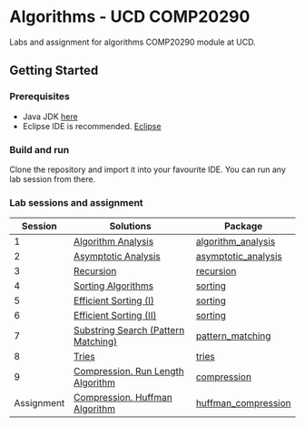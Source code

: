 # Algorithms - UCD COMP20290

Labs and assignment for algorithms COMP20290 module at UCD.

## Getting Started

### Prerequisites

* Java JDK [here](https://www.oracle.com/java/technologies/javase/javase-jdk8-downloads.html)
* Eclipse IDE is recommended. [Eclipse](https://www.eclipse.org/ide/)

### Build and run

Clone the repository and import it into your favourite IDE. You can run any lab session from there.

### Lab sessions and assignment

| Session    | Solutions                           |Package      |
|------------|-------------------------------------|----------|
| 1          | [Algorithm Analysis](laboratory_docs/Practical_1_%20Algorithm_Analysis.pdf)|[algorithm_analysis](algorithm-portfolio-20290-JoanMora/src/algorithm_analysis/)
| 2          | [Asymptotic Analysis](laboratory_docs/Practical_2_Asymptotic_Analysis.pdf)|[asymptotic_analysis](algorithm-portfolio-20290-JoanMora/src/asymptotic_analysis/)
| 3          | [Recursion](laboratory_docs/Practical_3_Recursion.pdf)|[recursion](algorithm-portfolio-20290-JoanMora/src/recursion/)
| 4          | [Sorting Algorithms](laboratory_docs/Practical_4_Sorting_Algorithms.pdf)|[sorting](algorithm-portfolio-20290-JoanMora/src/sorting/)
| 5          | [Efficient Sorting (I)](laboratory_docs/Practical_5_Efficient_Sorting_Algorithms.pdf)|[sorting](algorithm-portfolio-20290-JoanMora/src/sorting/)
| 6          | [Efficient Sorting (II)](laboratory_docs/Practical_6_Efficient_Sorting_Algorithms.pdf)|[sorting](algorithm-portfolio-20290-JoanMora/src/sorting/)
| 7          | [Substring Search (Pattern Matching)](laboratory_docs/Practical_7_Substring_Search.pdf) |[pattern_matching](algorithm-portfolio-20290-JoanMora/src/pattern_matching/)
| 8          | [Tries](laboratory_docs/Practical_8_Tries.pdf)|[tries](algorithm-portfolio-20290-JoanMora/src/tries/)
| 9          | [Compression. Run Length Algorithm](laboratory_docs/Practical_9_Run_Length_Compression.pdf)|[compression](algorithm-portfolio-20290-JoanMora/src/compression/)
| Assignment | [Compression. Huffman Algorithm](huffman_assignment/Assignment_1_Compression.pdf)|[huffman_compression](algorithm-portfolio-20290-JoanMora/src/compression/)

